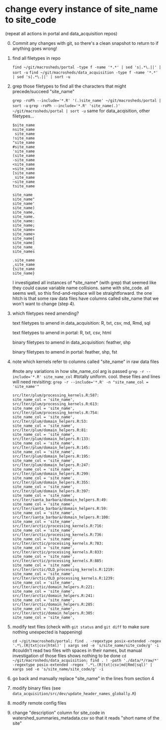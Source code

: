 # change every instance of site_name to site_code
(repeat all actions in portal and data_acquisition repos)

0. Commit any changes with git, so there's a clean snapshot to return to if anything goes wrong!

1. find all filetypes in repo

   `find ~/git/macrosheds/portal -type f -name '*.*' | sed 's|.*\.||' | sort -u`
   `find ~/git/macrosheds/data_acquisition -type f -name '*.*' | sed 's|.*\.||' | sort -u`


2. grep those filetypes to find all the characters that might precede/succeed "site_name"

   `grep -roPh --include='*.R' '(.)site_name' ~/git/macrosheds/portal | sort -u`
   `grep -roPh --include='*.R' 'site_name(.)' ~/git/macrosheds/portal | sort -u`
   same for data_acqisition, other filetypes...
   
   ```
   $site_name
   nsite_name
    site_name
   !site_name
   "site_name
   #site_name
   'site_name
   (site_name
   -site_name
   <site_name
   =site_name
   [site_name
   _site_name
   ~site_name
   tsite_name
   
   site_name 
   site_name"
   site_name'
   site_name)
   site_name,
   site_name.
   site_name:
   site_name;
   site_name=
   site_name>
   site_name[
   site_name]
   site_name_
   site_names
   
   .site_name
   ,site_name
   {site_name
   site_name}
   ```
   
   I investigated all instances of \*site_name\* (with grep) that seemed like they could cause variable name collisions. same with site_code. all seems well, so this find-and-replace will be straightforward. the one hitch is that some raw data files have columns called site_name that we won't want to change (step 4).

3. which filetypes need amending?

   text filetypes to amend in data_acquisition:
       R, txt, csv, md, Rmd, sql

   text filetypes to amend in portal:
       R, txt, csv, html

   binary filetypes to amend in data_acquisition:
       feather, shp

   binary filetypes to amend in portal:
       feather, shp, fst


4. note which kernels refer to columns called "site_name" in raw data files

     #note any variations in how site_name_col arg is passed
     `grep -r --include='*.R' site_name_col`
     #totally uniform. cool. these files and lines will need revisiting:
     `grep -r --include='*.R' -n "site_name_col = 'site_name'"`

     ```
     src/lter/plum/processing_kernels.R:587:                             site_name_col = 'site_name',
     src/lter/plum/processing_kernels.R:613:                             site_name_col = 'site_name',
     src/lter/plum/processing_kernels.R:754:                         site_name_col = 'site_name',
     src/lter/plum/domain_helpers.R:53:                             site_name_col = 'site_name',
     src/lter/plum/domain_helpers.R:81:                             site_name_col = 'site_name',
     src/lter/plum/domain_helpers.R:133:                             site_name_col = 'site_name',
     src/lter/plum/domain_helpers.R:145:                             site_name_col = 'site_name',
     src/lter/plum/domain_helpers.R:195:                         site_name_col = 'site_name',
     src/lter/plum/domain_helpers.R:247:                         site_name_col = 'site_name',
     src/lter/plum/domain_helpers.R:299:                         site_name_col = 'site_name',
     src/lter/plum/domain_helpers.R:355:                         site_name_col = 'site_name',
     src/lter/plum/domain_helpers.R:397:                         site_name_col = 'site_name',
     src/lter/santa_barbara/domain_helpers.R:49:                             site_name_col = 'site_name',
     src/lter/santa_barbara/domain_helpers.R:59:                             site_name_col = 'site_name',
     src/lter/santa_barbara/domain_helpers.R:100:                         site_name_col = 'site_name',
     src/lter/arctic/processing_kernels.R:716:                             site_name_col = 'site_name',
     src/lter/arctic/processing_kernels.R:736:                             site_name_col = 'site_name',
     src/lter/arctic/processing_kernels.R:783:                         site_name_col = 'site_name',
     src/lter/arctic/processing_kernels.R:833:                         site_name_col = 'site_name',
     src/lter/arctic/processing_kernels.R:885:                         site_name_col = 'site_name',
     src/lter/arctic/OLD_processing_kernels.R:1219:                             site_name_col = 'site_name',
     src/lter/arctic/OLD_processing_kernels.R:1239:                             site_name_col = 'site_name',
     src/lter/arctic/domain_helpers.R:221:                             site_name_col = 'site_name',
     src/lter/arctic/domain_helpers.R:241:                             site_name_col = 'site_name',
     src/lter/arctic/domain_helpers.R:285:                             site_name_col = 'site_name',
     src/lter/arctic/domain_helpers.R:305:                             site_name_col = 'site_name',
     ```

5. modify text files (check with `git status` and `git diff` to make sure nothing unexpected is happening)

   `cd ~/git/macrosheds/portal; find . -regextype posix-extended -regex '.*\.(R|txt|csv|html)' | xargs sed -e 's/site_name/site_code/g' -i`
   #couldn't read two files with spaces in their names, but manual investigation of those files shows nothing to be done
   `cd ~/git/macrosheds/data_acquisition; find . ! -path './data/*/raw/*' -regextype posix-extended -regex '.*\.(R|txt|csv|md|Rmd|sql)' | xargs sed -e 's/site_name/site_code/g' -i`
   
6. go back and manually replace "site_name" in the lines from section 4
7. modify binary files (see `data_acquisition/src/dev/update_header_names_globally.R`)
8. modify remote config files
9. change "description" column for site_code in watershed_summaries_metadata.csv so that it reads "short name of the site"
